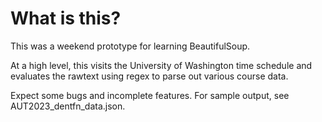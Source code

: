 # What is this?
This was a weekend prototype for learning BeautifulSoup. 

At a high level, this visits the University of Washington time schedule and evaluates the rawtext using regex to parse out various course data.

Expect some bugs and incomplete features. For sample output, see AUT2023_dentfn_data.json.
